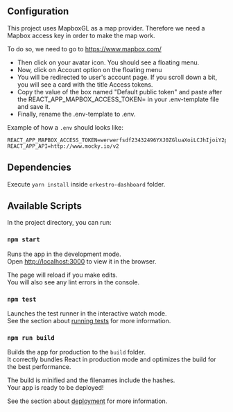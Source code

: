 ## Configuration

This project uses MapboxGL as a map provider. Therefore we need a Mapbox access key in order to make the map work.

To do so, we need to go to https://www.mapbox.com/

* Then click on your avatar icon. You should see a floating menu.
* Now, click on Account option on the floating menu
* You will be redirected to user's account page. If you scroll down a bit, you will see a card with the title Access tokens.
* Copy the value of the box named "Default public token" and paste after the REACT_APP_MAPBOX_ACCESS_TOKEN= in your .env-template file and save it.
* Finally, rename the .env-template to .env.

Example of how a `.env` should looks like:

```
REACT_APP_MAPBOX_ACCESS_TOKEN=werwerfsdf23432496YXJ0ZGluaXoiLCJhIjoiY2p4N3FraGF1MGNkMjNubGd1bGsdfsfsdfdsf.WpMj93ubpQKuParKeCCccA
REACT_APP_API=http://www.mocky.io/v2
```

## Dependencies

Execute `yarn install` inside `orkestro-dashboard` folder.

## Available Scripts

In the project directory, you can run:

### `npm start`

Runs the app in the development mode.<br>
Open [http://localhost:3000](http://localhost:3000) to view it in the browser.

The page will reload if you make edits.<br>
You will also see any lint errors in the console.

### `npm test`

Launches the test runner in the interactive watch mode.<br>
See the section about [running tests](https://facebook.github.io/create-react-app/docs/running-tests) for more information.

### `npm run build`

Builds the app for production to the `build` folder.<br>
It correctly bundles React in production mode and optimizes the build for the best performance.

The build is minified and the filenames include the hashes.<br>
Your app is ready to be deployed!

See the section about [deployment](https://facebook.github.io/create-react-app/docs/deployment) for more information.
